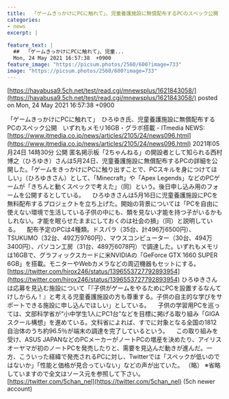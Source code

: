 ```yaml
---
title:  「ゲームきっかけにPCに触れて」、児童養護施設に無償配布するPCのスペック公開　いずれもメモリ16GB・グラボ搭載  
categories:
- news
excerpt: |
  
feature_text: |
  ##  「ゲームきっかけにPCに触れて」、児童...
  Mon, 24 May 2021 16:57:38  +0900
feature_image: "https://picsum.photos/2560/600?image=733"
image: "https://picsum.photos/2560/600?image=733"
---
```


[https://hayabusa9.5ch.net/test/read.cgi/mnewsplus/1621843058/](https://hayabusa9.5ch.net/test/read.cgi/mnewsplus/1621843058/)
posted on Mon, 24 May 2021 16:57:38  +0900

<!--more-->

「ゲームきっかけにPCに触れて」　ひろゆき氏、児童養護施設に無償配布するPCのスペック公開　いずれもメモリ16GB・グラボ搭載 - ITmedia NEWS: [https://www.itmedia.co.jp/news/articles/2105/24/news096.html](https://www.itmedia.co.jp/news/articles/2105/24/news096.html) 2021年05月24日 14時30分 公開 匿名掲示板「2ちゃんねる」の開設者として知られる西村博之（ひろゆき）さんは5月24日、児童養護施設に無償配布するPCの詳細を公開した。「ゲームをきっかけにPCに触り出すことで、PCスキルを身につけてほしい」（ひろゆきさん）として、「Minecraft」や「Apex Legends」などのPCゲームが「きちんと動くスペックで考えた」（同）という。後日申し込み用のフォームを公開するとしている。 　ひろゆきさんは5月16日に児童養護施設にPCを無料配布するプロジェクトを立ち上げた。開始の背景については「PCを自由に使えない環境で生活している子供の中にも、類を見ない才能を持つ子がいるかもしれない。才能を眠らせたままにしておくのは社会の損」（同）と説明している。 　配布予定のPCは4種類。ドスパラ（35台、計496万6500円）、TSUKUMO（32台、492万9760円）、マウスコンピューター（30台、494万3400円）、パソコン工房（31台、489万6078円）で調達した。いずれもメモリは16GBで、グラフィックスカードに米NVIDIAの「GeForce GTX 1660 SUPER 6GB」を搭載。モニターやWebカメラなどの周辺機器もセットにする。 [https://twitter.com/hirox246/status/1396553727792893954](https://twitter.com/hirox246/status/1396553727792893954) ひろゆきさんは応募を見込む施設について「『子供がゲームをやるためにPCを設置するなんてけしからん！』と考える児童養護施設の方も尊重する。子供の自主的な学びをサポートできる施設に申し込んでほしい」としている。 　子供の学習用PCを巡っては、文部科学省が“小中学生1人にPC1台”などを目標に掲げる取り組み「GIGAスクール構想」を進めている。文科省によれば、すでに対象となる全国の1812自治体のうち約96.5％が端末の調達を完了しているという。 　この取り組みを受け、ASUS JAPANなどのPCメーカーがノートPCの増産を決めたり、アイリスオーヤマが初のノートPCを発売したりと、需要を見込んだ動きが進んだ。一方、こういった経緯で発売されるPCに対し、Twitterでは「スペックが低いのではないか」「性能と価格が見合っていない」などの声が出ていた。 （略） ※省略していますので全文はソース元を参照して下さい。 [https://twitter.com/5chan_nel](https://twitter.com/5chan_nel) (5ch newer account)
